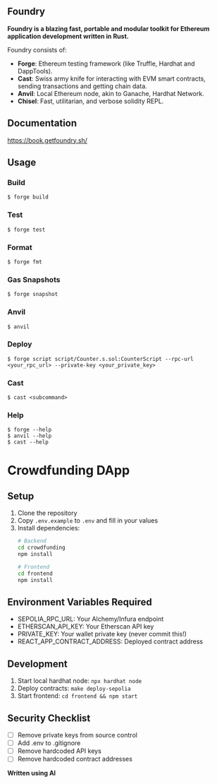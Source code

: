 ## Foundry

**Foundry is a blazing fast, portable and modular toolkit for Ethereum application development written in Rust.**

Foundry consists of:

-   **Forge**: Ethereum testing framework (like Truffle, Hardhat and DappTools).
-   **Cast**: Swiss army knife for interacting with EVM smart contracts, sending transactions and getting chain data.
-   **Anvil**: Local Ethereum node, akin to Ganache, Hardhat Network.
-   **Chisel**: Fast, utilitarian, and verbose solidity REPL.

## Documentation

https://book.getfoundry.sh/

## Usage

### Build

```shell
$ forge build
```

### Test

```shell
$ forge test
```

### Format

```shell
$ forge fmt
```

### Gas Snapshots

```shell
$ forge snapshot
```

### Anvil

```shell
$ anvil
```

### Deploy

```shell
$ forge script script/Counter.s.sol:CounterScript --rpc-url <your_rpc_url> --private-key <your_private_key>
```

### Cast

```shell
$ cast <subcommand>
```

### Help

```shell
$ forge --help
$ anvil --help
$ cast --help
```

# Crowdfunding DApp

## Setup
1. Clone the repository
2. Copy `.env.example` to `.env` and fill in your values
3. Install dependencies:
   ```bash
   # Backend
   cd crowdfunding
   npm install
   
   # Frontend
   cd frontend
   npm install
   ```

## Environment Variables Required
- SEPOLIA_RPC_URL: Your Alchemy/Infura endpoint
- ETHERSCAN_API_KEY: Your Etherscan API key
- PRIVATE_KEY: Your wallet private key (never commit this!)
- REACT_APP_CONTRACT_ADDRESS: Deployed contract address

## Development
1. Start local hardhat node: `npx hardhat node`
2. Deploy contracts: `make deploy-sepolia`
3. Start frontend: `cd frontend && npm start`

## Security Checklist
- [ ] Remove private keys from source control
- [ ] Add .env to .gitignore
- [ ] Remove hardcoded API keys
- [ ] Remove hardcoded contract addresses

**Written using AI**

